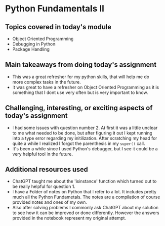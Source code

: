 # Python Fundamentals II

## Topics covered in today's module

* Object Oriented Programming
* Debugging in Python
* Package Handling

## Main takeaways from doing today's assignment
* This was a great refresher for my python skills, that will help me do more complex tasks in the future.
* It was great to have a refresher on Object Oriented Programming as it is something that I dont use very often but is very important to know.

## Challenging, interesting, or exciting aspects of today's assignment
* I had some issues with question number 2. At first it was a little unclear to me what needed to be done, but after figuring it out I kept running into a type error regarding my initilization. After scratching my head for quite a while I realized I forgot the parenthesis in my `super()` call.
* It's been a while since I used Python's debugger, but I see it could be a very helpful tool in the future.

## Additional resources used 
* ChatGPT taught me about the 'isinstance' function which turned out to be really helpful for question 1.
* I have a Folder of notes on Python that I refer to a lot. It includes pretty much all the Python Fundametals. The notes are a compilation of course provided notes and ones of my own.
* Also after solving problems I commonly ask ChatGPT about my solution to see how it can be improved or done differently. However the answers provided in the notebook represent my original attempt.
